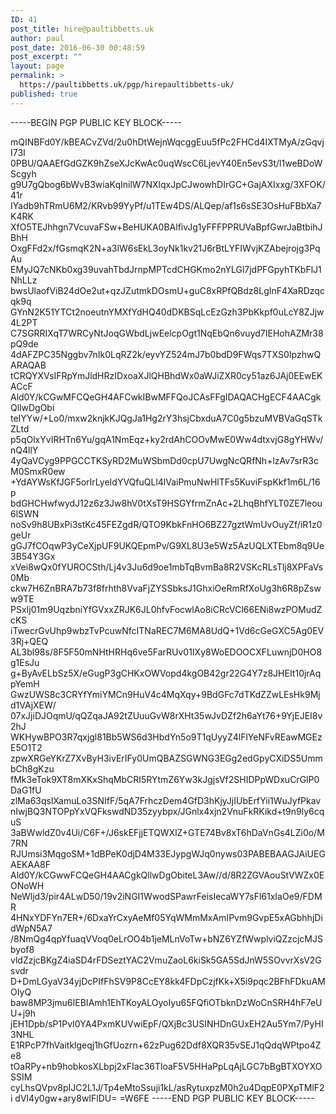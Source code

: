 ```yaml
---
ID: 41
post_title: hire@paultibbetts.uk
author: paul
post_date: 2016-06-30 00:48:59
post_excerpt: ""
layout: page
permalink: >
  https://paultibbetts.uk/pgp/hirepaultibbetts-uk/
published: true
---
```

-----BEGIN PGP PUBLIC KEY BLOCK-----

mQINBFd0Y/kBEACvZVd/2u0hDtWejnWqcggEuu5fPc2FHCd4IXTMyA/zGqvjI73I
0PBU/QAAEfGdGZK9hZseXJcKwAc0uqWscC6LjevY40En5evS3t/l1weBDoWScgyh
g9U7gQbog6bWvB3wiaKqInilW7NXlqxJpCJwowhDIrGC+GajAXIxxg/3XFOK/41r
IYadb9hTRmU6M2/KRvb99YyPf/u1TEw4DS/ALQep/af1s6sSE3OsHuFBbXa7K4RK
XfO5TEJhhgn7VcuvaFSw+BeHUKA0BAlfivJg1yFFFPPRUVaBpfGwrJaBtbihJBhH
OxgFFd2x/fGsmqK2N+a3lW6sEkL3oyNk1kv21J6rBtLYFIWvjKZAbejrojg3PqAu
EMyJQ7cNKb0xg39uvahTbdJrnpMPTcdCHGKmo2nYLGl7jdPFGpyhTKbFlJ1NhLLz
bwsUlaofViB24dOe2ut+qzJZutmkDOsmU+guC8xRPfQBdz8LgInF4XaRDzqcqk9q
GYnN2K51YTCt2noeutnYMXfYdHQ40dDKBSqLcEzGzh3PbKkpf0uLcY8ZJjw4L2PT
C7SGRRIXqT7WRCyNtJoqGWbdLjwEelcpOgt1NqEbQn6vuyd7IEHohAZMr38pQ9de
4dAFZPC35Nggbv7nIk0LqRZ2k/eyvYZ524mJ7b0bdD9FWqs7TXS0IpzhwQARAQAB
tCRQYXVsIFRpYmJldHRzIDxoaXJlQHBhdWx0aWJiZXR0cy51az6JAj0EEwEKACcF
Ald0Y/kCGwMFCQeGH4AFCwkIBwMFFQoJCAsFFgIDAQACHgECF4AACgkQllwDgObi
teIYYw/+Lo0/mxw2knjkKJQgJa1Hg2rY3hsjCbxduA7C0g5bzuMVBVaGqSTkZLtd
p5qOlxYvIRHTn6Yu/gqA1NmEqz+ky2rdAhCOOvMwE0Ww4dtxvjG8gYHWv/nQ4llY
4yQaVCyg9PPGCCTKSyRD2MuWSbmDd0cpU7UwgNcQRfNh+lzAv7srR3cM0SmxR0ew
+YdAYWsKfJGF5orIrLyeIdYVQfuQLl4lVaiPmuNwHlTFs5KuviFspKkf1m6L/16p
bdGHCHwfwydJ12z6z3Jw8hV0tXsT9HSGYfrmZnAc+2LhqBhfYLT0ZE7leou6lSWN
noSv9h8UBxPi3stKc45FEZgdR/QTO9KbkFnHO6BZ27gztWmUvOuyZf/iR1z0geUr
gGJ7fCOqwP3yCeXjpUF9UKQEpmPv/G9XL8U3e5Wz5AzUQLXTEbm8q9Ue3B54Y3Gx
xVei8wQx0fYUROCSth/Lj4v3Ju6d9oe1mbTqBvmBa8R2VSKcRLsTlj8XPFaVs0Mb
ckw7H6ZnBRA7b73f8frhth8VvaFjZYSSbksJ1GhxiOeRmRfXoUg3h6R8pZsww9TE
PSxIj01m9UqzbniYfGVxxZRJK6JL0hfvFocwlAo8iCRcVCl66ENi8wzPOMudZcKS
iTwecrGvUhp9wbzTvPcuwNfcITNaREC7M6MA8UdQ+1Vd6cGeGXC5Ag0EV3Rj+QEQ
AL3bl98s/8F5F50mNHtHRHq6ve5FarRUv01IXy8WoEDOOCXFLuwnjD0HO8g1EsJu
g+ByAvELbSz5X/eGugP3gCHKxOWVopd4kgOB42gr22G4Y7z8JHEIt10jrAqpYemH
GwzUWS8c3CRYfYmiYMCn9HuV4c4MqXqy+9BdGFc7dTKdZZwLEsHk9Mjd1VAjXEW/
07xJjiDJOqmU/qQZqaJA92tZUuuGvW8rXHt35wJvDZf2h6aYt76+9YjEJEI8v2hJ
WKHywBPO3R7qxjgl81Bb5WS6d3HbdYn5o9T1qUyyZ4lFlYeNFvREawMGEzE5O1T2
zpwXRGeYKrZ7XvByH3ivErIFy0UmQBAZSGWNG3EGg2edGpyCXiDS5UmmbCh8gKzu
fMk3eTok9XT8mXKxShqMbCRI5RYtmZ6Yw3kJgjsVf2SHIDPpWDxuCrGlP0DaG1fU
zlMa63qslXamuLo3SNIfF/5qA7FrhczDem4GfD3hKjyJjIUbErfYii1WuJyfPkav
nIwjBQ3NTOPpYxVQFkswdND35zyybpx/JGnlx4xjn2VnuFkRKikd+t9n9ly6cquS
3aBWwldZ0v4Ui/C6F+/J6skEFjjETQWXlZ+GTE74Bv8xT6hDaVnGs4LZi0o/M7RN
RJUmsi3MqgoSM+1dBPeK0djD4M33EJypgWJq0nyws03PABEBAAGJAiUEGAEKAA8F
Ald0Y/kCGwwFCQeGH4AACgkQllwDgObiteL3Aw//d/8R2ZGVAouStVWZx0EONoWH
NeWljd3/pir4ALwD50/19v2iNGI1WwodSPawrFeisIecaWY7sFl61xIaOe9/FDMR
4HNxYDFYn7ER+/6DxaYrCxyAeMf05YqWMmMxAmIPvm9GvpE5xAGbhhjDidWpN5A7
/8NmQg4qpYfuaqVVoq0eLrOO4b1jeMLnVoTw+bNZ6YZfWwplviQZzcjcMJSbyof8
vldZzjcBKgZ4iaSD4rFDSeztYAC2VmuZaoL6kiSk5GA5SdJnW5SOvvrXsV2Gsvdr
D+DmLGyaV34yjDcPIfFhSV9P8CcEY8kk4FDpCzjfKk+X5i9pqc2BFhFDkuAMOIyQ
baw8MP3jmu6IEBIAmh1EhTKoyALOyoIyu65FQfiOTbknDzWoCnSRH4hF7eUU+j9h
jEH1Dpb/sP1PvI0YA4PxmKUVwiEpF/QXjBc3USINHDnGUxEH2Au5Ym7/PyHI3NHL
E1RPcP7fhVaitklgeqj1hGfUozrn+62zPug62Ddf8XQR35vSEJ1qQdqWPtpo4Ze8
tOaRPy+nb9hobkosXLbpj2xFIac36TloaF5V5HHaPpLqAjLGC7bBgBTXOYXOSSIM
cyLhsQVpv8pIJC2L1J/Tp4eMtoSsuji1kL/asRytuxpzM0h2u4DqpE0PXpTMlF2i
dVl4y0gw+ary8wIFlDU=
=W6FE
-----END PGP PUBLIC KEY BLOCK-----